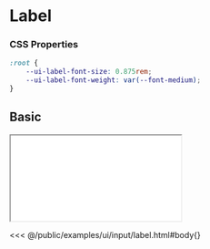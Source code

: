 # Label

### CSS Properties

```css
:root {
    --ui-label-font-size: 0.875rem;
    --ui-label-font-weight: var(--font-medium);
}
```

## Basic

<iframe onload="this.style.visibility = 'visible';" src="/examples/ui/input/label.html"></iframe>

<<< @/public/examples/ui/input/label.html#body{}
